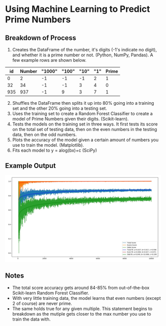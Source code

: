 # Using Machine Learning to Predict Prime Numbers


## Breakdown of Process
1. Creates the DataFrame of the number, it's digits (-1's indicate no digit), and whether it is a prime number or not. (Python, NumPy, Pandas). A few example rows are shown below.

id | Number | "1000" | "100" | "10" | "1" | Prime 
--- | --- | --- | --- | --- | --- | ---
0 | 2 | -1 | -1 | -1 | 2 | 1
32 | 34 | -1 | -1 | 3 | 4 | 0
935 | 937 | -1 | 9 | 3 | 7 | 1

2. Shuffles the DataFrame then splits it up into 80% going into a training set and the other 20% going into a testing set.
3. Uses the training set to create a Random Forest Classifier to create a model of Prime Numbers given their digits. (Scikit-learn).
4. Tests the models on the training set in three ways.  It first tests its score on the total set of testing data, then on the even numbers in the testing data, then on the odd numbers.  
5. Plots the accuracy of the model given a certain amount of numbers you use to train the model.  (Matplotlib).
6. Fits each model to y = alog(bx)+c (SciPy) 

## Example Output
<img src="example.JPG" width="1000px"/>

## Notes
* The total score accuracy gets around 84-85% from out-of-the-box Scikit-learn Random Forest Classifier.
* With very little training data, the model learns that even numbers (except 2 of course) are never prime.
* The same holds true for any given multiple.  This statement begins to breakdown as the mutiple gets closer to the max number you use to train the data with.  
